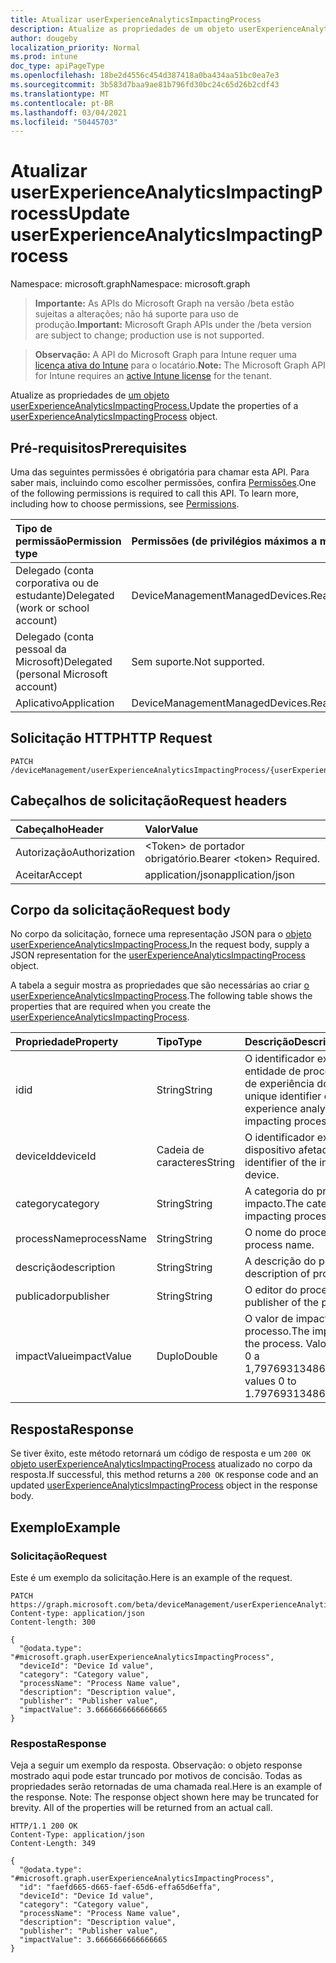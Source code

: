 ```yaml
---
title: Atualizar userExperienceAnalyticsImpactingProcess
description: Atualize as propriedades de um objeto userExperienceAnalyticsImpactingProcess.
author: dougeby
localization_priority: Normal
ms.prod: intune
doc_type: apiPageType
ms.openlocfilehash: 18be2d4556c454d387418a0ba434aa51bc0ea7e3
ms.sourcegitcommit: 3b583d7baa9ae81b796fd30bc24c65d26b2cdf43
ms.translationtype: MT
ms.contentlocale: pt-BR
ms.lasthandoff: 03/04/2021
ms.locfileid: "50445703"
---
```

# <a name="update-userexperienceanalyticsimpactingprocess"></a><span data-ttu-id="9b8ab-103">Atualizar userExperienceAnalyticsImpactingProcess</span><span class="sxs-lookup"><span data-stu-id="9b8ab-103">Update userExperienceAnalyticsImpactingProcess</span></span>

<span data-ttu-id="9b8ab-104">Namespace: microsoft.graph</span><span class="sxs-lookup"><span data-stu-id="9b8ab-104">Namespace: microsoft.graph</span></span>

> <span data-ttu-id="9b8ab-105">**Importante:** As APIs do Microsoft Graph na versão /beta estão sujeitas a alterações; não há suporte para uso de produção.</span><span class="sxs-lookup"><span data-stu-id="9b8ab-105">**Important:** Microsoft Graph APIs under the /beta version are subject to change; production use is not supported.</span></span>

> <span data-ttu-id="9b8ab-106">**Observação:** A API do Microsoft Graph para Intune requer uma [licença ativa do Intune](https://go.microsoft.com/fwlink/?linkid=839381) para o locatário.</span><span class="sxs-lookup"><span data-stu-id="9b8ab-106">**Note:** The Microsoft Graph API for Intune requires an [active Intune license](https://go.microsoft.com/fwlink/?linkid=839381) for the tenant.</span></span>

<span data-ttu-id="9b8ab-107">Atualize as propriedades de [um objeto userExperienceAnalyticsImpactingProcess.](../resources/intune-devices-userexperienceanalyticsimpactingprocess.md)</span><span class="sxs-lookup"><span data-stu-id="9b8ab-107">Update the properties of a [userExperienceAnalyticsImpactingProcess](../resources/intune-devices-userexperienceanalyticsimpactingprocess.md) object.</span></span>

## <a name="prerequisites"></a><span data-ttu-id="9b8ab-108">Pré-requisitos</span><span class="sxs-lookup"><span data-stu-id="9b8ab-108">Prerequisites</span></span>
<span data-ttu-id="9b8ab-p101">Uma das seguintes permissões é obrigatória para chamar esta API. Para saber mais, incluindo como escolher permissões, confira [Permissões](/graph/permissions-reference).</span><span class="sxs-lookup"><span data-stu-id="9b8ab-p101">One of the following permissions is required to call this API. To learn more, including how to choose permissions, see [Permissions](/graph/permissions-reference).</span></span>

|<span data-ttu-id="9b8ab-111">Tipo de permissão</span><span class="sxs-lookup"><span data-stu-id="9b8ab-111">Permission type</span></span>|<span data-ttu-id="9b8ab-112">Permissões (de privilégios máximos a mínimos)</span><span class="sxs-lookup"><span data-stu-id="9b8ab-112">Permissions (from most to least privileged)</span></span>|
|:---|:---|
|<span data-ttu-id="9b8ab-113">Delegado (conta corporativa ou de estudante)</span><span class="sxs-lookup"><span data-stu-id="9b8ab-113">Delegated (work or school account)</span></span>|<span data-ttu-id="9b8ab-114">DeviceManagementManagedDevices.ReadWrite.All</span><span class="sxs-lookup"><span data-stu-id="9b8ab-114">DeviceManagementManagedDevices.ReadWrite.All</span></span>|
|<span data-ttu-id="9b8ab-115">Delegado (conta pessoal da Microsoft)</span><span class="sxs-lookup"><span data-stu-id="9b8ab-115">Delegated (personal Microsoft account)</span></span>|<span data-ttu-id="9b8ab-116">Sem suporte.</span><span class="sxs-lookup"><span data-stu-id="9b8ab-116">Not supported.</span></span>|
|<span data-ttu-id="9b8ab-117">Aplicativo</span><span class="sxs-lookup"><span data-stu-id="9b8ab-117">Application</span></span>|<span data-ttu-id="9b8ab-118">DeviceManagementManagedDevices.ReadWrite.All</span><span class="sxs-lookup"><span data-stu-id="9b8ab-118">DeviceManagementManagedDevices.ReadWrite.All</span></span>|

## <a name="http-request"></a><span data-ttu-id="9b8ab-119">Solicitação HTTP</span><span class="sxs-lookup"><span data-stu-id="9b8ab-119">HTTP Request</span></span>
<!-- {
  "blockType": "ignored"
}
-->
``` http
PATCH /deviceManagement/userExperienceAnalyticsImpactingProcess/{userExperienceAnalyticsImpactingProcessId}
```

## <a name="request-headers"></a><span data-ttu-id="9b8ab-120">Cabeçalhos de solicitação</span><span class="sxs-lookup"><span data-stu-id="9b8ab-120">Request headers</span></span>
|<span data-ttu-id="9b8ab-121">Cabeçalho</span><span class="sxs-lookup"><span data-stu-id="9b8ab-121">Header</span></span>|<span data-ttu-id="9b8ab-122">Valor</span><span class="sxs-lookup"><span data-stu-id="9b8ab-122">Value</span></span>|
|:---|:---|
|<span data-ttu-id="9b8ab-123">Autorização</span><span class="sxs-lookup"><span data-stu-id="9b8ab-123">Authorization</span></span>|<span data-ttu-id="9b8ab-124">&lt;Token&gt; de portador obrigatório.</span><span class="sxs-lookup"><span data-stu-id="9b8ab-124">Bearer &lt;token&gt; Required.</span></span>|
|<span data-ttu-id="9b8ab-125">Aceitar</span><span class="sxs-lookup"><span data-stu-id="9b8ab-125">Accept</span></span>|<span data-ttu-id="9b8ab-126">application/json</span><span class="sxs-lookup"><span data-stu-id="9b8ab-126">application/json</span></span>|

## <a name="request-body"></a><span data-ttu-id="9b8ab-127">Corpo da solicitação</span><span class="sxs-lookup"><span data-stu-id="9b8ab-127">Request body</span></span>
<span data-ttu-id="9b8ab-128">No corpo da solicitação, fornece uma representação JSON para o [objeto userExperienceAnalyticsImpactingProcess.](../resources/intune-devices-userexperienceanalyticsimpactingprocess.md)</span><span class="sxs-lookup"><span data-stu-id="9b8ab-128">In the request body, supply a JSON representation for the [userExperienceAnalyticsImpactingProcess](../resources/intune-devices-userexperienceanalyticsimpactingprocess.md) object.</span></span>

<span data-ttu-id="9b8ab-129">A tabela a seguir mostra as propriedades que são necessárias ao criar [o userExperienceAnalyticsImpactingProcess](../resources/intune-devices-userexperienceanalyticsimpactingprocess.md).</span><span class="sxs-lookup"><span data-stu-id="9b8ab-129">The following table shows the properties that are required when you create the [userExperienceAnalyticsImpactingProcess](../resources/intune-devices-userexperienceanalyticsimpactingprocess.md).</span></span>

|<span data-ttu-id="9b8ab-130">Propriedade</span><span class="sxs-lookup"><span data-stu-id="9b8ab-130">Property</span></span>|<span data-ttu-id="9b8ab-131">Tipo</span><span class="sxs-lookup"><span data-stu-id="9b8ab-131">Type</span></span>|<span data-ttu-id="9b8ab-132">Descrição</span><span class="sxs-lookup"><span data-stu-id="9b8ab-132">Description</span></span>|
|:---|:---|:---|
|<span data-ttu-id="9b8ab-133">id</span><span class="sxs-lookup"><span data-stu-id="9b8ab-133">id</span></span>|<span data-ttu-id="9b8ab-134">String</span><span class="sxs-lookup"><span data-stu-id="9b8ab-134">String</span></span>|<span data-ttu-id="9b8ab-135">O identificador exclusivo da entidade de processo de análise de experiência do usuário.</span><span class="sxs-lookup"><span data-stu-id="9b8ab-135">The unique identifier of the user experience analytics top impacting process entity.</span></span>|
|<span data-ttu-id="9b8ab-136">deviceId</span><span class="sxs-lookup"><span data-stu-id="9b8ab-136">deviceId</span></span>|<span data-ttu-id="9b8ab-137">Cadeia de caracteres</span><span class="sxs-lookup"><span data-stu-id="9b8ab-137">String</span></span>|<span data-ttu-id="9b8ab-138">O identificador exclusivo do dispositivo afetado.</span><span class="sxs-lookup"><span data-stu-id="9b8ab-138">The unique identifier of the impacted device.</span></span>|
|<span data-ttu-id="9b8ab-139">category</span><span class="sxs-lookup"><span data-stu-id="9b8ab-139">category</span></span>|<span data-ttu-id="9b8ab-140">String</span><span class="sxs-lookup"><span data-stu-id="9b8ab-140">String</span></span>|<span data-ttu-id="9b8ab-141">A categoria do processo de impacto.</span><span class="sxs-lookup"><span data-stu-id="9b8ab-141">The category of impacting process.</span></span>|
|<span data-ttu-id="9b8ab-142">processName</span><span class="sxs-lookup"><span data-stu-id="9b8ab-142">processName</span></span>|<span data-ttu-id="9b8ab-143">String</span><span class="sxs-lookup"><span data-stu-id="9b8ab-143">String</span></span>|<span data-ttu-id="9b8ab-144">O nome do processo.</span><span class="sxs-lookup"><span data-stu-id="9b8ab-144">The process name.</span></span>|
|<span data-ttu-id="9b8ab-145">descrição</span><span class="sxs-lookup"><span data-stu-id="9b8ab-145">description</span></span>|<span data-ttu-id="9b8ab-146">String</span><span class="sxs-lookup"><span data-stu-id="9b8ab-146">String</span></span>|<span data-ttu-id="9b8ab-147">A descrição do processo.</span><span class="sxs-lookup"><span data-stu-id="9b8ab-147">The description of process.</span></span>|
|<span data-ttu-id="9b8ab-148">publicador</span><span class="sxs-lookup"><span data-stu-id="9b8ab-148">publisher</span></span>|<span data-ttu-id="9b8ab-149">String</span><span class="sxs-lookup"><span data-stu-id="9b8ab-149">String</span></span>|<span data-ttu-id="9b8ab-150">O editor do processo.</span><span class="sxs-lookup"><span data-stu-id="9b8ab-150">The publisher of the process.</span></span>|
|<span data-ttu-id="9b8ab-151">impactValue</span><span class="sxs-lookup"><span data-stu-id="9b8ab-151">impactValue</span></span>|<span data-ttu-id="9b8ab-152">Duplo</span><span class="sxs-lookup"><span data-stu-id="9b8ab-152">Double</span></span>|<span data-ttu-id="9b8ab-153">O valor de impacto do processo.</span><span class="sxs-lookup"><span data-stu-id="9b8ab-153">The impact value of the process.</span></span> <span data-ttu-id="9b8ab-154">Valores válidos de 0 a 1,79769313486232E+308</span><span class="sxs-lookup"><span data-stu-id="9b8ab-154">Valid values 0 to 1.79769313486232E+308</span></span>|



## <a name="response"></a><span data-ttu-id="9b8ab-155">Resposta</span><span class="sxs-lookup"><span data-stu-id="9b8ab-155">Response</span></span>
<span data-ttu-id="9b8ab-156">Se tiver êxito, este método retornará um código de resposta e um `200 OK` [objeto userExperienceAnalyticsImpactingProcess](../resources/intune-devices-userexperienceanalyticsimpactingprocess.md) atualizado no corpo da resposta.</span><span class="sxs-lookup"><span data-stu-id="9b8ab-156">If successful, this method returns a `200 OK` response code and an updated [userExperienceAnalyticsImpactingProcess](../resources/intune-devices-userexperienceanalyticsimpactingprocess.md) object in the response body.</span></span>

## <a name="example"></a><span data-ttu-id="9b8ab-157">Exemplo</span><span class="sxs-lookup"><span data-stu-id="9b8ab-157">Example</span></span>

### <a name="request"></a><span data-ttu-id="9b8ab-158">Solicitação</span><span class="sxs-lookup"><span data-stu-id="9b8ab-158">Request</span></span>
<span data-ttu-id="9b8ab-159">Este é um exemplo da solicitação.</span><span class="sxs-lookup"><span data-stu-id="9b8ab-159">Here is an example of the request.</span></span>
``` http
PATCH https://graph.microsoft.com/beta/deviceManagement/userExperienceAnalyticsImpactingProcess/{userExperienceAnalyticsImpactingProcessId}
Content-type: application/json
Content-length: 300

{
  "@odata.type": "#microsoft.graph.userExperienceAnalyticsImpactingProcess",
  "deviceId": "Device Id value",
  "category": "Category value",
  "processName": "Process Name value",
  "description": "Description value",
  "publisher": "Publisher value",
  "impactValue": 3.6666666666666665
}
```

### <a name="response"></a><span data-ttu-id="9b8ab-160">Resposta</span><span class="sxs-lookup"><span data-stu-id="9b8ab-160">Response</span></span>
<span data-ttu-id="9b8ab-p103">Veja a seguir um exemplo da resposta. Observação: o objeto response mostrado aqui pode estar truncado por motivos de concisão. Todas as propriedades serão retornadas de uma chamada real.</span><span class="sxs-lookup"><span data-stu-id="9b8ab-p103">Here is an example of the response. Note: The response object shown here may be truncated for brevity. All of the properties will be returned from an actual call.</span></span>
``` http
HTTP/1.1 200 OK
Content-Type: application/json
Content-Length: 349

{
  "@odata.type": "#microsoft.graph.userExperienceAnalyticsImpactingProcess",
  "id": "faefd665-d665-faef-65d6-effa65d6effa",
  "deviceId": "Device Id value",
  "category": "Category value",
  "processName": "Process Name value",
  "description": "Description value",
  "publisher": "Publisher value",
  "impactValue": 3.6666666666666665
}
```




